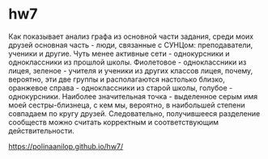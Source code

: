 # hw7
Как показывает анализ графа из основной части задания, среди моих друзей основная часть - люди, связанные с СУНЦом: преподаватели, ученики и другие. Чуть менее активные сети - однокурсники и одноклассники из прошлой школы. Фиолетовое - одноклассники из лицея, зеленое - учителя и ученики из других классов лицея, почему, вероятно, эти две группы и располагаются настолько близко, оранжевое справа - одноклассники из старой школы, голубое - однокурсники. Наиболее значительная точка - выделенное серым имя моей сестры-близнеца, с кем мы, вероятно, в наибольшей степени совпадаем по кругу друзей. Следовательно, получившееся разделение сообществ можно считать корректным и соответствующим действительности. 

https://polinaanilop.github.io/hw7/
